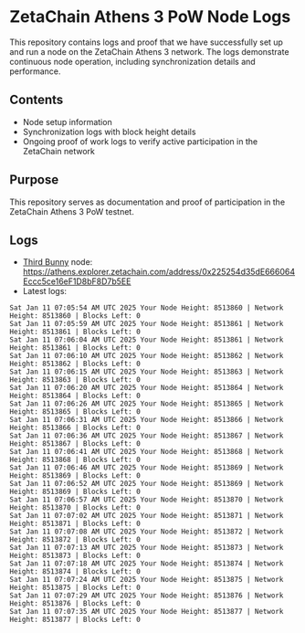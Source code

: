 # ZetaChain Athens 3 PoW Node Logs
This repository contains logs and proof that we have successfully set up and run a node on the ZetaChain Athens 3 network. The logs demonstrate continuous node operation, including synchronization details and performance.

## Contents
- Node setup information
- Synchronization logs with block height details
- Ongoing proof of work logs to verify active participation in the ZetaChain network

## Purpose
This repository serves as documentation and proof of participation in the ZetaChain Athens 3 PoW testnet.

## Logs

- [Third Bunny](https://thirdbunny.xyz/) node: https://athens.explorer.zetachain.com/address/0x225254d35dE666064Eccc5ce16eF1D8bF8D7b5EE
- Latest logs:
```
Sat Jan 11 07:05:54 AM UTC 2025 Your Node Height: 8513860 | Network Height: 8513860 | Blocks Left: 0
Sat Jan 11 07:05:59 AM UTC 2025 Your Node Height: 8513861 | Network Height: 8513861 | Blocks Left: 0
Sat Jan 11 07:06:04 AM UTC 2025 Your Node Height: 8513861 | Network Height: 8513861 | Blocks Left: 0
Sat Jan 11 07:06:10 AM UTC 2025 Your Node Height: 8513862 | Network Height: 8513862 | Blocks Left: 0
Sat Jan 11 07:06:15 AM UTC 2025 Your Node Height: 8513863 | Network Height: 8513863 | Blocks Left: 0
Sat Jan 11 07:06:20 AM UTC 2025 Your Node Height: 8513864 | Network Height: 8513864 | Blocks Left: 0
Sat Jan 11 07:06:26 AM UTC 2025 Your Node Height: 8513865 | Network Height: 8513865 | Blocks Left: 0
Sat Jan 11 07:06:31 AM UTC 2025 Your Node Height: 8513866 | Network Height: 8513866 | Blocks Left: 0
Sat Jan 11 07:06:36 AM UTC 2025 Your Node Height: 8513867 | Network Height: 8513867 | Blocks Left: 0
Sat Jan 11 07:06:41 AM UTC 2025 Your Node Height: 8513868 | Network Height: 8513868 | Blocks Left: 0
Sat Jan 11 07:06:46 AM UTC 2025 Your Node Height: 8513869 | Network Height: 8513869 | Blocks Left: 0
Sat Jan 11 07:06:52 AM UTC 2025 Your Node Height: 8513869 | Network Height: 8513869 | Blocks Left: 0
Sat Jan 11 07:06:57 AM UTC 2025 Your Node Height: 8513870 | Network Height: 8513870 | Blocks Left: 0
Sat Jan 11 07:07:02 AM UTC 2025 Your Node Height: 8513871 | Network Height: 8513871 | Blocks Left: 0
Sat Jan 11 07:07:08 AM UTC 2025 Your Node Height: 8513872 | Network Height: 8513872 | Blocks Left: 0
Sat Jan 11 07:07:13 AM UTC 2025 Your Node Height: 8513873 | Network Height: 8513873 | Blocks Left: 0
Sat Jan 11 07:07:18 AM UTC 2025 Your Node Height: 8513874 | Network Height: 8513874 | Blocks Left: 0
Sat Jan 11 07:07:24 AM UTC 2025 Your Node Height: 8513875 | Network Height: 8513875 | Blocks Left: 0
Sat Jan 11 07:07:29 AM UTC 2025 Your Node Height: 8513876 | Network Height: 8513876 | Blocks Left: 0
Sat Jan 11 07:07:35 AM UTC 2025 Your Node Height: 8513877 | Network Height: 8513877 | Blocks Left: 0
```
